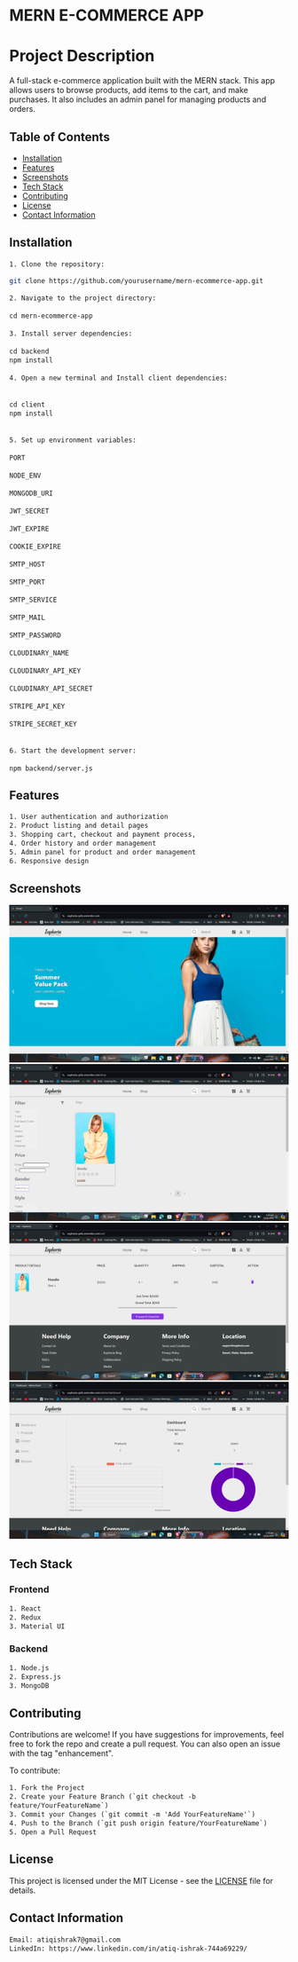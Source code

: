 # MERN E-COMMERCE APP

# Project Description

A full-stack e-commerce application built with the MERN stack. This app allows users to browse products, add items to the cart, and make purchases. It also includes an admin panel for managing products and orders.

## Table of Contents
- [Installation](#installation)
- [Features](#features)
- [Screenshots](#screenshots)
- [Tech Stack](#tech-stack)
- [Contributing](#contributing)
- [License](#license)
- [Contact Information](#contact-information)

## Installation

    1. Clone the repository:
   ```sh
   git clone https://github.com/yourusername/mern-ecommerce-app.git
```
    2. Navigate to the project directory:

    cd mern-ecommerce-app

    3. Install server dependencies:

    cd backend
    npm install 

    4. Open a new terminal and Install client dependencies:


    cd client
    npm install
 

    5. Set up environment variables:

    PORT

    NODE_ENV

    MONGODB_URI

    JWT_SECRET

    JWT_EXPIRE

    COOKIE_EXPIRE

    SMTP_HOST

    SMTP_PORT

    SMTP_SERVICE

    SMTP_MAIL

    SMTP_PASSWORD

    CLOUDINARY_NAME

    CLOUDINARY_API_KEY

    CLOUDINARY_API_SECRET

    STRIPE_API_KEY

    STRIPE_SECRET_KEY


    6. Start the development server:

    npm backend/server.js


## Features
    1. User authentication and authorization
    2. Product listing and detail pages
    3. Shopping cart, checkout and payment process,
    4. Order history and order management
    5. Admin panel for product and order management
    6. Responsive design

## Screenshots
![Home Page](screenshots/homepage.png)
![Product Page](screenshots/productpage.png)
![Cart](screenshots/cart.png)
![Admin Dashboard](screenshots/admin-dashboard.png)

## Tech Stack
### Frontend
    1. React
    2. Redux
    3. Material UI
### Backend
    1. Node.js
    2. Express.js
    3. MongoDB


## Contributing
Contributions are welcome! If you have suggestions for improvements, feel free to fork the repo and create a pull request. You can also open an issue with the tag "enhancement".

To contribute:

    1. Fork the Project
    2. Create your Feature Branch (`git checkout -b feature/YourFeatureName`)
    3. Commit your Changes (`git commit -m 'Add YourFeatureName'`)
    4. Push to the Branch (`git push origin feature/YourFeatureName`)
    5. Open a Pull Request


## License
This project is licensed under the MIT License - see the [LICENSE](LICENSE) file for details.

## Contact Information

    Email: atiqishrak7@gmail.com
    LinkedIn: https://www.linkedin.com/in/atiq-ishrak-744a69229/

